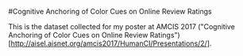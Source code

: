 #Cognitive Anchoring of Color Cues on Online Review Ratings

This is the dataset collected for my poster at AMCIS 2017 ("Cognitive Anchoring of Color Cues on Online Review Ratings")[http://aisel.aisnet.org/amcis2017/HumanCI/Presentations/2/].
